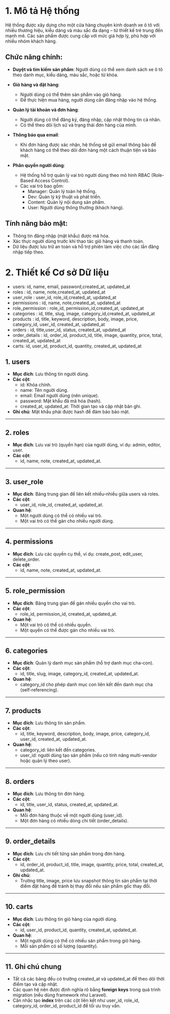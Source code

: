 # 1. Mô tả Hệ thống

Hệ thống được xây dựng cho một cửa hàng chuyên kinh doanh xe ô tô với nhiều thương hiệu, kiểu dáng và màu sắc đa dạng – từ thiết kế trẻ trung đến mạnh mẽ. Các sản phẩm được cung cấp với mức giá hợp lý, phù hợp với nhiều nhóm khách hàng.

## Chức năng chính:

- **Duyệt và tìm kiếm sản phẩm**: 
  Người dùng có thể xem danh sách xe ô tô theo danh mục, kiểu dáng, màu sắc, hoặc từ khóa.

- **Giỏ hàng và đặt hàng**:
  - Người dùng có thể thêm sản phẩm vào giỏ hàng.
  - Để thực hiện mua hàng, người dùng cần đăng nhập vào hệ thống.

- **Quản lý tài khoản và đơn hàng**:
  - Người dùng có thể đăng ký, đăng nhập, cập nhật thông tin cá nhân.
  - Có thể theo dõi lịch sử và trạng thái đơn hàng của mình.

- **Thông báo qua email**:
  - Khi đơn hàng được xác nhận, hệ thống sẽ gửi email thông báo để khách hàng có thể theo dõi đơn hàng một cách thuận tiện và bảo mật.

- **Phân quyền người dùng**:
  - Hệ thống hỗ trợ quản lý vai trò người dùng theo mô hình RBAC (Role-Based Access Control).
  - Các vai trò bao gồm:
    - Manager: Quản lý toàn hệ thống.
    - Dev: Quản lý kỹ thuật và phát triển.
    - Content: Quản lý nội dung sản phẩm.
    - User: Người dùng thông thường (khách hàng).

## Tính năng bảo mật:
- Thông tin đăng nhập (mật khẩu) được mã hóa.
- Xác thực người dùng trước khi thao tác giỏ hàng và thanh toán.
- Dữ liệu được lưu trữ an toàn và hỗ trợ phiên làm việc cho các lần đăng nhập tiếp theo.

# 2. Thiết kế Cơ sở Dữ liệu

+ users: id, name, email, password,created_at, updated_at
+ roles : id, name, note,created_at, updated_at
+ user_role : user_id, role_id,created_at, updated_at
+ permissions : id, name, note,created_at, updated_at
+ role_permission : role_id, permission_id,created_at, updated_at
+ categories :  id, title, slug, image, category_id,created_at, updated_at
+ products : id, title, keyword, description, body, image, price, category_id, user_id, created_at, updated_at
+ orders : id, title,user_id, status, created_at, updated_at
+ order_details :  id, order_id, product_id, title, image, quantity, price, total, created_at, updated_at
+ carts:  id, user_id, product_id, quantity, created_at, updated_at

## 1. users
- **Mục đích**: Lưu thông tin người dùng.
- **Các cột**:
  - id: Khóa chính.
  - name: Tên người dùng.
  - email: Email người dùng (nên unique).
  - password: Mật khẩu đã mã hóa (hash).
  - created_at, updated_at: Thời gian tạo và cập nhật bản ghi.
- **Ghi chú**: Mật khẩu phải được hash để đảm bảo bảo mật.

---

## 2. roles
- **Mục đích**: Lưu vai trò (quyền hạn) của người dùng, ví dụ: admin, editor, user.
- **Các cột**:
  - id, name, note, created_at, updated_at.

---

## 3. user_role
- **Mục đích**: Bảng trung gian để liên kết nhiều-nhiều giữa users và roles.
- **Các cột**:
  - user_id, role_id, created_at, updated_at.
- **Quan hệ**:
  - Một người dùng có thể có nhiều vai trò.
  - Một vai trò có thể gán cho nhiều người dùng.

---

## 4. permissions
- **Mục đích**: Lưu các quyền cụ thể, ví dụ: create_post, edit_user, delete_order.
- **Các cột**:
  - id, name, note, created_at, updated_at.

---

## 5. role_permission
- **Mục đích**: Bảng trung gian để gán nhiều quyền cho vai trò.
- **Các cột**:
  - role_id, permission_id, created_at, updated_at.
- **Quan hệ**:
  - Một vai trò có thể có nhiều quyền.
  - Một quyền có thể được gán cho nhiều vai trò.

---

## 6. categories
- **Mục đích**: Quản lý danh mục sản phẩm (hỗ trợ danh mục cha-con).
- **Các cột**:
  - id, title, slug, image, category_id, created_at, updated_at.
- **Quan hệ**:
  - category_id cho phép danh mục con liên kết đến danh mục cha (self-referencing).

---

## 7. products
- **Mục đích**: Lưu thông tin sản phẩm.
- **Các cột**:
  - id, title, keyword, description, body, image, price, category_id, user_id, created_at, updated_at.
- **Quan hệ**:
  - category_id: liên kết đến categories.
  - user_id: người dùng tạo sản phẩm (nếu có tính năng multi-vendor hoặc quản lý theo user).

---

## 8. orders
- **Mục đích**: Lưu thông tin đơn hàng.
- **Các cột**:
  - id, title, user_id, status, created_at, updated_at.
- **Quan hệ**:
  - Mỗi đơn hàng thuộc về một người dùng (user_id).
  - Một đơn hàng có nhiều dòng chi tiết (order_details).

---

## 9. order_details
- **Mục đích**: Lưu chi tiết từng sản phẩm trong đơn hàng.
- **Các cột**:
  - id, order_id, product_id, title, image, quantity, price, total, created_at, updated_at.
- **Ghi chú**:
  - Trường title, image, price lưu snapshot thông tin sản phẩm tại thời điểm đặt hàng để tránh bị thay đổi nếu sản phẩm gốc thay đổi.

---

## 10. carts
- **Mục đích**: Lưu thông tin giỏ hàng của người dùng.
- **Các cột**:
  - id, user_id, product_id, quantity, created_at, updated_at.
- **Quan hệ**:
  - Một người dùng có thể có nhiều sản phẩm trong giỏ hàng.
  - Mỗi sản phẩm có số lượng (quantity).

---

## 11. Ghi chú chung
- Tất cả các bảng đều có trường created_at và updated_at để theo dõi thời điểm tạo và cập nhật.
- Các quan hệ nên được định nghĩa rõ bằng **foreign keys** trong quá trình migration (nếu dùng framework như Laravel).
- Cân nhắc tạo **index** trên các cột liên kết như user_id, role_id, category_id, order_id, product_id để tối ưu truy vấn.
